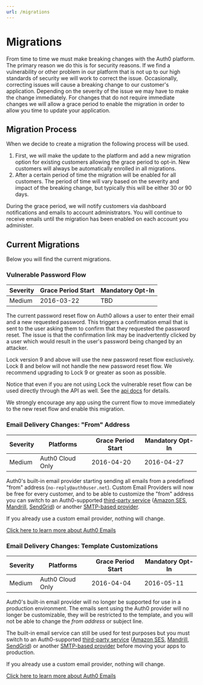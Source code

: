 ```yaml
---
url: /migrations
---
```


# Migrations
From time to time we must make breaking changes with the Auth0 platform. The primary reason we do this is for security reasons. If we find a vulnerability or other problem in our platform that is not up to our high standards of security we will work to correct the issue. Occasionally, correcting issues will cause a breaking change to our customer's application. Depending on the severity of the issue we may have to make the change immediately. For changes that do not require immediate changes we will allow a grace period to enable the migration in order to allow you time to update your application.

## Migration Process
When we decide to create a migration the following process will be used.

1. First, we will make the update to the platform and add a new migration option for existing customers allowing the grace period to opt-in. New customers will always be automatically enrolled in all migrations.
2. After a certain period of time the migration will be enabled for all customers. The period of time will vary based on the severity and impact of the breaking change, but typically this will be either 30 or 90 days.

During the grace period, we will notify customers via dashboard notifications and emails to account administrators. You will continue to receive emails until the migration has been enabled on each account you administer.

## Current Migrations
Below you will find the current migrations.

### Vulnerable Password Flow

| Severity | Grace Period Start | Mandatory Opt-In|
| --- | --- | --- |
| Medium | 2016-03-22 |  TBD |

The current password reset flow on Auth0 allows a user to enter their email and a new requested password. This triggers a confirmation email that is sent to the user asking them to confirm that they requested the password reset. The issue  is that the confirmation link may be inadvertently clicked by a user which would result in the user's password being changed by an attacker.

Lock version 9 and above will use the new password reset flow exclusively. Lock 8 and below will not handle the new password reset flow. We recommend upgrading to Lock 9 or greater as soon as possible.

Notice that even if you are not using Lock the vulnerable reset flow can be used directly through the API as well. See the [api docs](/auth-api#!#post--dbconnections-change_password) for details.

We strongly encourage any app using the current flow to move immediately to the new reset flow and enable this migration.

### Email Delivery Changes: "From" Address

| Severity | Platforms | Grace Period Start | Mandatory Opt-In|
| --- | --- | --- | --- |
| Medium | Auth0 Cloud Only | 2016-04-20 | 2016-04-27 |

Auth0's built-in email provider starting sending all emails from a predefined "from" address (`no-reply@auth0user.net`). Custom Email Providers will now be free for every customer, and to be able to customize the "from" address you can switch to an Auth0-supported [third-party service](/email/providers) ([Amazon SES](https://aws.amazon.com/ses/), [Mandrill](https://www.mandrill.com/signup/), [SendGrid](https://sendgrid.com/pricing)) or another [SMTP-based provider](/email/custom).

If you already use a custom email provider, nothing will change.

[Click here to learn more about Auth0 Emails](/email)

### Email Delivery Changes: Template Customizations

| Severity | Platforms | Grace Period Start | Mandatory Opt-In|
| --- | --- | --- | --- |
| Medium | Auth0 Cloud Only | 2016-04-04 | 2016-05-11 |

Auth0's built-in email provider will no longer be supported for use in a production environment. The emails sent using the Auth0 provider will no longer be customizable, they will be restricted to the template, and you will not be able to change the *from address* or subject line.

The built-in email service can still be used for test purposes but you must switch to an Auth0-supported [third-party service](/email/providers) ([Amazon SES](https://aws.amazon.com/ses/), [Mandrill](https://www.mandrill.com/signup/), [SendGrid](https://sendgrid.com/pricing)) or another [SMTP-based provider](/email/custom) before moving your apps to production.

If you already use a custom email provider, nothing will change.

[Click here to learn more about Auth0 Emails](/email)

